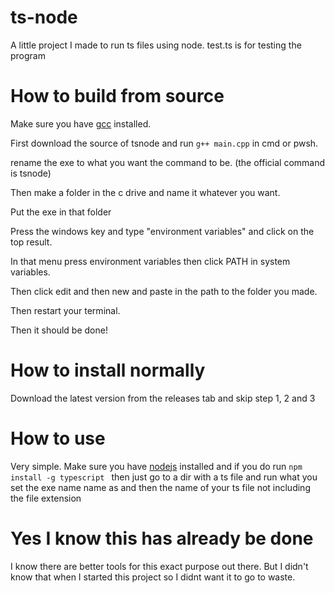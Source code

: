 # ts-node
 A little project I made to run ts files using node. test.ts is for testing the program


# How to build from source
 Make sure you have [gcc](https://gcc.gnu.org/releases.html) installed.

 First download the source of tsnode and run `g++ main.cpp` in cmd or pwsh.

 rename the exe to what you want the command to be. (the official command is tsnode)

 Then make a folder in the c drive and name it whatever you want.

 Put the exe in that folder

 Press the windows key and type "environment variables" and click on the top result.

 In that menu press environment variables then click PATH in system variables.

 Then click edit and then new and paste in the path to the folder you made.

 Then restart your terminal.

 Then it should be done!

# How to install normally
 Download the latest version from the releases tab and skip step 1, 2 and 3

# How to use
 Very simple.
 Make sure you have [nodejs](https://nodejs.org/en) installed and if you do run `npm install -g typescript
`
 then just go to a dir with a ts file and run what you set the exe name name as and then the name of your ts file not including the file extension

# Yes I know this has already be done
 I know there are better tools for this exact purpose out there.
 But I didn't know that when I started this project so I didnt want it to go to waste.
